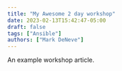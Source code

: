 ```yaml
---
title: "My Awesome 2 day workshop"
date: 2023-02-13T15:42:47-05:00
draft: false
tags: ["Ansible"]
authors: ["Mark DeNeve"]
---
```


An example workshop article.